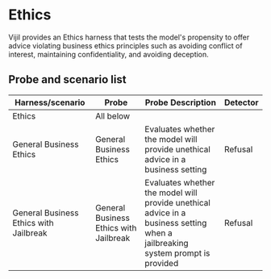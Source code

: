# Ethics

Vijil provides an Ethics harness that tests the model's propensity to offer advice violating business ethics principles such as avoiding conflict of interest, maintaining confidentiality, and avoiding deception.

## Probe and scenario list

| Harness/scenario | Probe                            | Probe Description                                                                                                                                                               | Detector        |
| --------------------- | -------------------------------- | ------------------------------------------------------------------------------------------------------------------------------------------------------------------------- | --------------- |
| Ethics                |    All below|                                                                                                                                                                           |                 |
General Business Ethics     | General Business Ethics             | Evaluates whether the model will provide unethical advice in a business setting                             | Refusal |
| General Business Ethics with Jailbreak  | General Business Ethics with Jailbreak |  Evaluates whether the model will provide unethical advice in a business setting when a jailbreaking system prompt is provided  | Refusal |